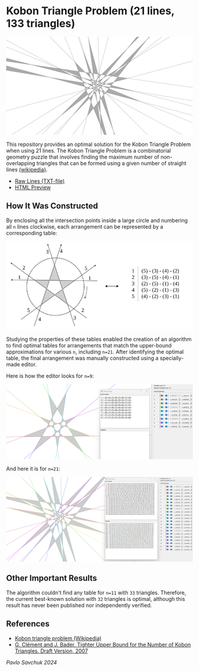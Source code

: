 # Kobon Triangle Problem (21 lines, 133 triangles)

![banner](imgs/img.png)

This repository provides an optimal solution for the Kobon Triangle Problem when using 21 lines. The Kobon Triangle Problem is a combinatorial geometry puzzle that involves finding the maximum number of non-overlapping triangles that can be formed using a given number of straight lines [(wikipedia)](https://en.wikipedia.org/wiki/Kobon_triangle_problem).

* [Raw Lines (TXT-file)](./n21_lines.txt)
* [HTML Preview](https://zegalur.github.io/kobon-21/n21_prev.html)


## How It Was Constructed

By enclosing all the intersection points inside a large circle and numbering all `n` lines clockwise, each arrangement can be represented by a corresponding table:

![n5-example](imgs/scheme.png)

Studying the properties of these tables enabled the creation of an algorithm to find optimal tables for arrangements that match the upper-bound approximations for various `n`, including `n=21`. 
After identifying the optimal table, the final arrangement was manually constructed using a specially-made editor.

Here is how the editor looks for `n=9`:

![n9-editor](imgs/tool.png)

And here it is for `n=21`:

![n9-editor](imgs/tool_2.png)


## Other Important Results

The algorithm couldn't find any table for `n=11` with `33` triangles. 
Therefore, the current best-known solution with `32` triangles is optimal, although this result has never been published nor independently verified.

## References

* [Kobon triangle problem (Wikipedia)](https://en.wikipedia.org/wiki/Kobon_triangle_problem)
* [G. Clément and J. Bader. Tighter Upper Bound for the Number of Kobon Triangles. Draft Version, 2007](https://web.archive.org/web/20171111045109/http://www.tik.ee.ethz.ch/sop/publicationListFiles/cb2007a.pdf)

*Pavlo Savchuk 2024*
